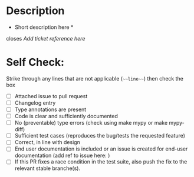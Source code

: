 # Description

* Short description here *

closes *Add ticket reference here*

# Self Check:

Strike through any lines that are not applicable (`~~line~~`) then check the box

- [ ] Attached issue to pull request
- [ ] Changelog entry
- [ ] Type annotations are present
- [ ] Code is clear and sufficiently documented
- [ ] No (preventable) type errors (check using make mypy or make mypy-diff)
- [ ] Sufficient test cases (reproduces the bug/tests the requested feature)
- [ ] Correct, in line with design
- [ ] End user documentation is included or an issue is created for end-user documentation (add ref to issue here: )
- [ ] If this PR fixes a race condition in the test suite, also push the fix to the relevant stable branche(s).
